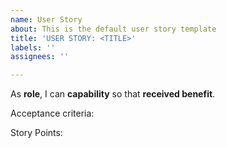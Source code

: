 ```yaml
---
name: User Story
about: This is the default user story template
title: 'USER STORY: <TITLE>'
labels: ''
assignees: ''

---
```


As **role**, I can **capability** so that **received benefit**.

Acceptance criteria:

Story Points:
